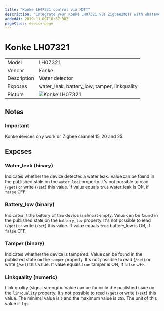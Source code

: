 ```yaml
---
title: "Konke LH07321 control via MQTT"
description: "Integrate your Konke LH07321 via Zigbee2MQTT with whatever smart home infrastructure you are using without the vendors bridge or gateway."
addedAt: 2019-11-09T18:37:38Z
pageClass: device-page
---
```


<!-- !!!! -->
<!-- ATTENTION: This file is auto-generated through docgen! -->
<!-- You can only edit the "Notes"-Section between the two comment lines "Notes BEGIN" and "Notes END". -->
<!-- Do not use h1 or h2 heading within "## Notes"-Section. -->
<!-- !!!! -->

# Konke LH07321

|     |     |
|-----|-----|
| Model | LH07321  |
| Vendor  | Konke  |
| Description | Water detector |
| Exposes | water_leak, battery_low, tamper, linkquality |
| Picture | ![Konke LH07321](https://www.zigbee2mqtt.io/images/devices/LH07321.jpg) |


<!-- Notes BEGIN: You can edit here. Add "## Notes" headline if not already present. -->
## Notes


### Important
Konke devices only work on Zigbee channel 15, 20 and 25.
<!-- Notes END: Do not edit below this line -->


## Exposes

### Water_leak (binary)
Indicates whether the device detected a water leak.
Value can be found in the published state on the `water_leak` property.
It's not possible to read (`/get`) or write (`/set`) this value.
If value equals `true` water_leak is ON, if `false` OFF.

### Battery_low (binary)
Indicates if the battery of this device is almost empty.
Value can be found in the published state on the `battery_low` property.
It's not possible to read (`/get`) or write (`/set`) this value.
If value equals `true` battery_low is ON, if `false` OFF.

### Tamper (binary)
Indicates whether the device is tampered.
Value can be found in the published state on the `tamper` property.
It's not possible to read (`/get`) or write (`/set`) this value.
If value equals `true` tamper is ON, if `false` OFF.

### Linkquality (numeric)
Link quality (signal strength).
Value can be found in the published state on the `linkquality` property.
It's not possible to read (`/get`) or write (`/set`) this value.
The minimal value is `0` and the maximum value is `255`.
The unit of this value is `lqi`.

